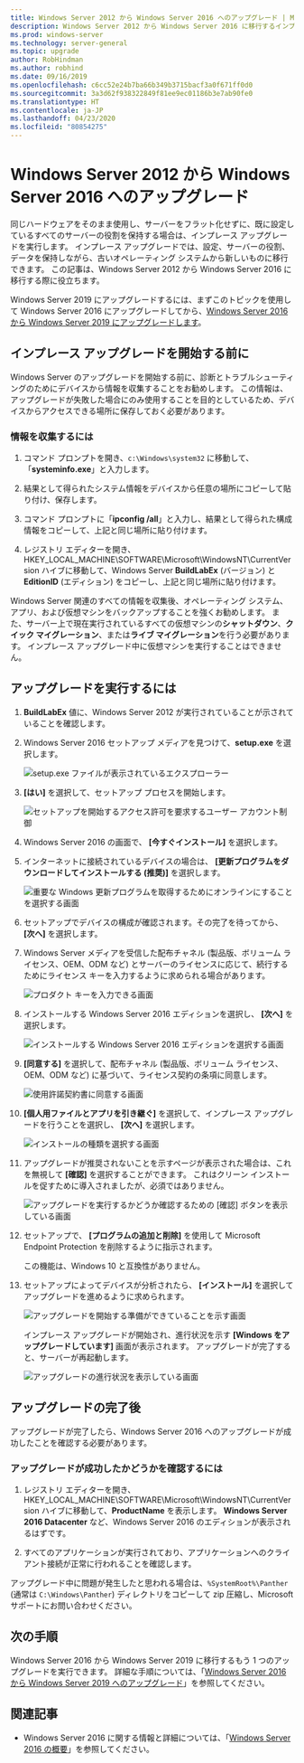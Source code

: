 ```yaml
---
title: Windows Server 2012 から Windows Server 2016 へのアップグレード | Microsoft Docs
description: Windows Server 2012 から Windows Server 2016 に移行するインプレース アップグレードを実行する方法について説明します。
ms.prod: windows-server
ms.technology: server-general
ms.topic: upgrade
author: RobHindman
ms.author: robhind
ms.date: 09/16/2019
ms.openlocfilehash: c6cc52e24b7ba66b349b3715bacf3a0f671ff0d0
ms.sourcegitcommit: 3a3d62f938322849f81ee9ec01186b3e7ab90fe0
ms.translationtype: HT
ms.contentlocale: ja-JP
ms.lasthandoff: 04/23/2020
ms.locfileid: "80854275"
---
```

# <a name="upgrade-windows-server-2012-to-windows-server-2016"></a>Windows Server 2012 から Windows Server 2016 へのアップグレード

同じハードウェアをそのまま使用し、サーバーをフラット化せずに、既に設定しているすべてのサーバーの役割を保持する場合は、インプレース アップグレードを実行します。 インプレース アップグレードでは、設定、サーバーの役割、データを保持しながら、古いオペレーティング システムから新しいものに移行できます。 この記事は、Windows Server 2012 から Windows Server 2016 に移行する際に役立ちます。

Windows Server 2019 にアップグレードするには、まずこのトピックを使用して Windows Server 2016 にアップグレードしてから、[Windows Server 2016 から Windows Server 2019 にアップグレードします](upgrade-2016-to-2019.md)。

## <a name="before-you-begin-your-in-place-upgrade"></a>インプレース アップグレードを開始する前に

Windows Server のアップグレードを開始する前に、診断とトラブルシューティングのためにデバイスから情報を収集することをお勧めします。 この情報は、アップグレードが失敗した場合にのみ使用することを目的としているため、デバイスからアクセスできる場所に保存しておく必要があります。

### <a name="to-collect-your-info"></a>情報を収集するには

1. コマンド プロンプトを開き、`c:\Windows\system32` に移動して、「**systeminfo.exe**」と入力します。

2. 結果として得られたシステム情報をデバイスから任意の場所にコピーして貼り付け、保存します。

3. コマンド プロンプトに「**ipconfig /all**」と入力し、結果として得られた構成情報をコピーして、上記と同じ場所に貼り付けます。

4. レジストリ エディターを開き、HKEY_LOCAL_MACHINE\SOFTWARE\Microsoft\WindowsNT\CurrentVersion ハイブに移動して、Windows Server **BuildLabEx** (バージョン) と **EditionID** (エディション) をコピーし、上記と同じ場所に貼り付けます。

Windows Server 関連のすべての情報を収集後、オペレーティング システム、アプリ、および仮想マシンをバックアップすることを強くお勧めします。 また、サーバー上で現在実行されているすべての仮想マシンの**シャットダウン**、**クイック マイグレーション**、または**ライブ マイグレーション**を行う必要があります。 インプレース アップグレード中に仮想マシンを実行することはできません。

## <a name="to-perform-the-upgrade"></a>アップグレードを実行するには

1. **BuildLabEx** 値に、Windows Server 2012 が実行されていることが示されていることを確認します。

2. Windows Server 2016 セットアップ メディアを見つけて、**setup.exe** を選択します。

    ![setup.exe ファイルが表示されているエクスプローラー](media/upgrade-2012-2016/setup-2016.png)

3. **[はい]** を選択して、セットアップ プロセスを開始します。

    ![セットアップを開始するアクセス許可を要求するユーザー アカウント制御](media/upgrade-2012-2016/start-setup-uac-box.png)

4. Windows Server 2016 の画面で、 **[今すぐインストール]** を選択します。

5. インターネットに接続されているデバイスの場合は、 **[更新プログラムをダウンロードしてインストールする (推奨)]** を選択します。

    ![重要な Windows 更新プログラムを取得するためにオンラインにすることを選択する画面](media/upgrade-2012-2016/imp-updates-win-setup.png)

6. セットアップでデバイスの構成が確認されます。その完了を待ってから、 **[次へ]** を選択します。

7. Windows Server メディアを受信した配布チャネル (製品版、ボリューム ライセンス、OEM、ODM など) とサーバーのライセンスに応じて、続行するためにライセンス キーを入力するように求められる場合があります。

    ![プロダクト キーを入力できる画面](media/upgrade-2012-2016/enter-product-key.png)

8. インストールする Windows Server 2016 エディションを選択し、 **[次へ]** を選択します。

    ![インストールする Windows Server 2016 エディションを選択する画面](media/upgrade-2012-2016/select-os-edition.png)

9. **[同意する]** を選択して、配布チャネル (製品版、ボリューム ライセンス、OEM、ODM など) に基づいて、ライセンス契約の条項に同意します。

    ![使用許諾契約書に同意する画面](media/upgrade-2012-2016/license-terms.png)

10. **[個人用ファイルとアプリを引き継ぐ]** を選択して、インプレース アップグレードを行うことを選択し、 **[次へ]** を選択します。

    ![インストールの種類を選択する画面](media/upgrade-2012-2016/choose-install-upgrade.png)

11. アップグレードが推奨されないことを示すページが表示された場合は、これを無視して **[確認]** を選択することができます。 これはクリーン インストールを促すために導入されましたが、必須ではありません。

    ![アップグレードを実行するかどうか確認するための [確認] ボタンを表示している画面](media/upgrade-2012-2016/confirm-upgrade-process.png)

12. セットアップで、 **[プログラムの追加と削除]** を使用して Microsoft Endpoint Protection を削除するように指示されます。

    この機能は、Windows 10 と互換性がありません。

13. セットアップによってデバイスが分析されたら、 **[インストール]** を選択してアップグレードを進めるように求められます。

    ![アップグレードを開始する準備ができていることを示す画面](media/upgrade-2012-2016/ready-to-install.png)

    インプレース アップグレードが開始され、進行状況を示す **[Windows をアップグレードしています]** 画面が表示されます。 アップグレードが完了すると、サーバーが再起動します。

    ![アップグレードの進行状況を表示している画面](media/upgrade-2012-2016/upgrading-windows-with-progress.png)

## <a name="after-your-upgrade-is-done"></a>アップグレードの完了後

アップグレードが完了したら、Windows Server 2016 へのアップグレードが成功したことを確認する必要があります。

### <a name="to-make-sure-your-upgrade-was-successful"></a>アップグレードが成功したかどうかを確認するには

1. レジストリ エディターを開き、HKEY_LOCAL_MACHINE\SOFTWARE\Microsoft\WindowsNT\CurrentVersion ハイブに移動して、**ProductName** を表示します。 **Windows Server 2016 Datacenter** など、Windows Server 2016 のエディションが表示されるはずです。

2. すべてのアプリケーションが実行されており、アプリケーションへのクライアント接続が正常に行われることを確認します。

アップグレード中に問題が発生したと思われる場合は、`%SystemRoot%\Panther` (通常は `C:\Windows\Panther`) ディレクトリをコピーして zip 圧縮し、Microsoft サポートにお問い合わせください。

## <a name="next-steps"></a>次の手順

Windows Server 2016 から Windows Server 2019 に移行するもう 1 つのアップグレードを実行できます。 詳細な手順については、「[Windows Server 2016 から Windows Server 2019 へのアップグレード](upgrade-2016-to-2019.md)」を参照してください。

## <a name="related-articles"></a>関連記事

- Windows Server 2016 に関する情報と詳細については、「[Windows Server 2016 の概要](https://docs.microsoft.com/windows-server/get-started/server-basics)」を参照してください。
